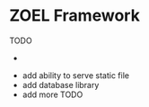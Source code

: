 # ZOEL Framework

TODO
- ~~~create 1 example package~~~
- add ability to serve static file
- add database library
- add more TODO